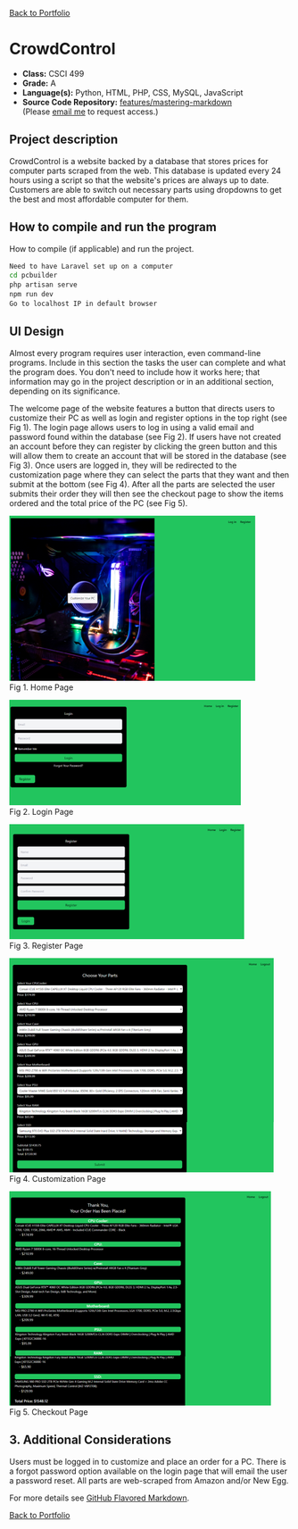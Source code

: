 [Back to Portfolio](./)

CrowdControl
===============

-   **Class:** CSCI 499
-   **Grade:** A
-   **Language(s):** Python, HTML, PHP, CSS, MySQL, JavaScript
-   **Source Code Repository:** [features/mastering-markdown](https://guides.github.com/features/mastering-markdown/)  
    (Please [email me](mailto:NRMixon@csustudent.net?subject=GitHub%20Access) to request access.)

## Project description

CrowdControl is a website backed by a database that stores prices for computer parts scraped from the web. This database is updated every 24 hours using a script so that the website's prices are always up to date. Customers are able to switch out necessary parts using dropdowns to get the best and most affordable computer for them. 

## How to compile and run the program

How to compile (if applicable) and run the project.

```bash
Need to have Laravel set up on a computer
cd pcbuilder
php artisan serve
npm run dev
Go to localhost IP in default browser
```

## UI Design

Almost every program requires user interaction, even command-line programs. Include in this section the tasks the user can complete and what the program does. You don't need to include how it works here; that information may go in the project description or in an additional section, depending on its significance.

The welcome page of the website features a button that directs users to customize their PC as well as login and register options in the top right (see Fig 1). The login page allows users to log in using a valid email and password found within the database (see Fig 2). If users have not created an account before they can register by clicking the green button and this will allow them to create an account that will be stored in the database (see Fig 3). Once users are logged in, they will be redirected to the customization page where they can select the parts that they want and then submit at the bottom (see Fig 4). After all the parts are selected the user submits their order they will then see the checkout page to show the items ordered and the total price of the PC (see Fig 5).

![screenshot](images/CCImages/WelcomePage.png)  
Fig 1. Home Page

![screenshot](images/CCImages/LoginPage.png)  
Fig 2. Login Page

![screenshot](images/CCImages/RegisterPage.png)  
Fig 3. Register Page

![screenshot](images/CCImages/CustomizePage.png)  
Fig 4. Customization Page

![screenshot](images/CCImages/CheckoutPage.png)  
Fig 5. Checkout Page

## 3. Additional Considerations

Users must be logged in to customize and place an order for a PC. There is a forgot password option available on the login page that will email the user a password reset. All parts are web-scraped from Amazon and/or New Egg. 

For more details see [GitHub Flavored Markdown](https://guides.github.com/features/mastering-markdown/).

[Back to Portfolio](./)
